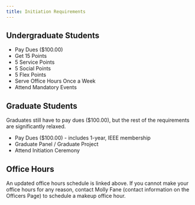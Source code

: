 ```yaml
---
title: Initiation Requirements
---
```


Undergraduate Students
---
* Pay Dues ($100.00)
* Get 15 Points
* 5 Service Points
* 5 Social Points
* 5 Flex Points
* Serve Office Hours Once a Week
* Attend Mandatory Events

Graduate Students
---
Graduates still have to pay dues ($100.00), but the rest of the requirements are significantly relaxed.

* Pay Dues ($100.00) - includes 1-year, IEEE membership
* Graduate Panel / Graduate Project
* Attend Initiation Ceremony

Office Hours
---
An updated office hours schedule is linked above. If you cannot make your office hours for any reason, contact Molly Fane (contact information on the Officers Page) to schedule a makeup office hour.

